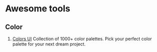 # Awesome tools


## Color

1. [Colors UI](https://colorsui.com/)  Collection of 1000+ color palettes.
Pick your perfect color palette for your next dream project.
